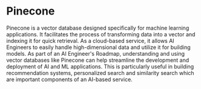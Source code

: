 # Pinecone

Pinecone is a vector database designed specifically for machine learning applications. It facilitates the process of transforming data into a vector and indexing it for quick retrieval. As a cloud-based service, it allows AI Engineers to easily handle high-dimensional data and utilize it for building models. As part of an AI Engineer's Roadmap, understanding and using vector databases like Pinecone can help streamline the development and deployment of AI and ML applications. This is particularly useful in building recommendation systems, personalized search and similarity search which are important components of an AI-based service.